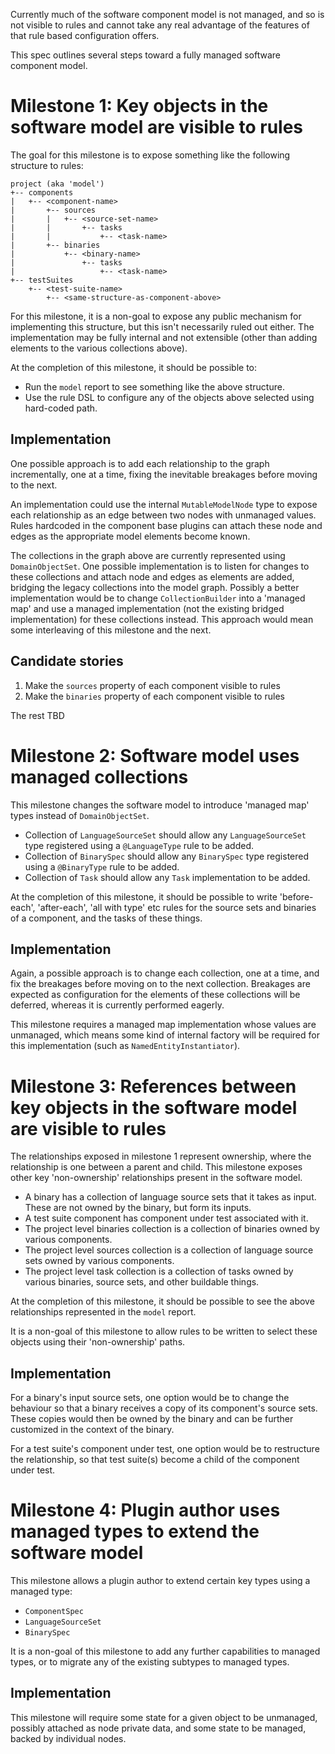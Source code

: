 
Currently much of the software component model is not managed, and so is not visible to rules and cannot take any real
advantage of the features of that rule based configuration offers.

This spec outlines several steps toward a fully managed software component model.

# Milestone 1: Key objects in the software model are visible to rules

The goal for this milestone is to expose something like the following structure to rules:

    project (aka 'model')
    +-- components
    |   +-- <component-name>
    |       +-- sources
    |       |   +-- <source-set-name>
    |       |       +-- tasks
    |       |           +-- <task-name>
    |       +-- binaries
    |           +-- <binary-name>
    |               +-- tasks
    |                   +-- <task-name>
    +-- testSuites
        +-- <test-suite-name>
            +-- <same-structure-as-component-above>

For this milestone, it is a non-goal to expose any public mechanism for implementing this structure, but this isn't necessarily ruled out either.
The implementation may be fully internal and not extensible (other than adding elements to the various collections above).

At the completion of this milestone, it should be possible to:

- Run the `model` report to see something like the above structure.
- Use the rule DSL to configure any of the objects above selected using hard-coded path.

## Implementation

One possible approach is to add each relationship to the graph incrementally, one at a time, fixing the inevitable breakages before moving to the
next.

An implementation could use the internal `MutableModelNode` type to expose each relationship as an edge between two nodes with unmanaged values.
Rules hardcoded in the component base plugins can attach these node and edges as the appropriate model elements become known.

The collections in the graph above are currently represented using `DomainObjectSet`. One possible implementation is to listen for changes to these collections
and attach node and edges as elements are added, bridging the legacy collections into the model graph.
Possibly a better implementation would be to change `CollectionBuilder` into a 'managed map' and use a managed implementation
(not the existing bridged implementation) for these collections instead. This approach would mean some interleaving of this milestone and the next.

## Candidate stories

1. Make the `sources` property of each component visible to rules
1. Make the `binaries` property of each component visible to rules

The rest TBD

# Milestone 2: Software model uses managed collections

This milestone changes the software model to introduce 'managed map' types instead of `DomainObjectSet`.

- Collection of `LanguageSourceSet` should allow any `LanguageSourceSet` type registered using a `@LanguageType` rule to be added.
- Collection of `BinarySpec` should allow any `BinarySpec` type registered using a `@BinaryType` rule to be added.
- Collection of `Task` should allow any `Task` implementation to be added.

At the completion of this milestone, it should be possible to write 'before-each', 'after-each', 'all with type' etc rules for the source sets and binaries of a component,
and the tasks of these things.

## Implementation

Again, a possible approach is to change each collection, one at a time, and fix the breakages before moving on to the next collection. Breakages are expected
as configuration for the elements of these collections will be deferred, whereas it is currently performed eagerly.

This milestone requires a managed map implementation whose values are unmanaged, which means some kind of internal factory will be required for this implementation
(such as `NamedEntityInstantiator`).

# Milestone 3: References between key objects in the software model are visible to rules

The relationships exposed in milestone 1 represent ownership, where the relationship is one between a parent and child.
This milestone exposes other key 'non-ownership' relationships present in the software model.

- A binary has a collection of language source sets that it takes as input. These are not owned by the binary, but form its inputs.
- A test suite component has component under test associated with it.
- The project level binaries collection is a collection of binaries owned by various components.
- The project level sources collection is a collection of language source sets owned by various components.
- The project level task collection is a collection of tasks owned by various binaries, source sets, and other buildable things.

At the completion of this milestone, it should be possible to see the above relationships represented in the `model` report.

It is a non-goal of this milestone to allow rules to be written to select these objects using their 'non-ownership' paths.

## Implementation

For a binary's input source sets, one option would be to change the behaviour so that a binary receives a copy of its component's source sets. These
copies would then be owned by the binary and can be further customized in the context of the binary.

For a test suite's component under test, one option would be to restructure the relationship, so that test suite(s) become a child of the component under test.

# Milestone 4: Plugin author uses managed types to extend the software model

This milestone allows a plugin author to extend certain key types using a managed type:

- `ComponentSpec`
- `LanguageSourceSet`
- `BinarySpec`

It is a non-goal of this milestone to add any further capabilities to managed types, or to migrate any of the existing subtypes to managed types.

## Implementation

This milestone will require some state for a given object to be unmanaged, possibly attached as node private data, and some state to be managed, backed by
individual nodes.
